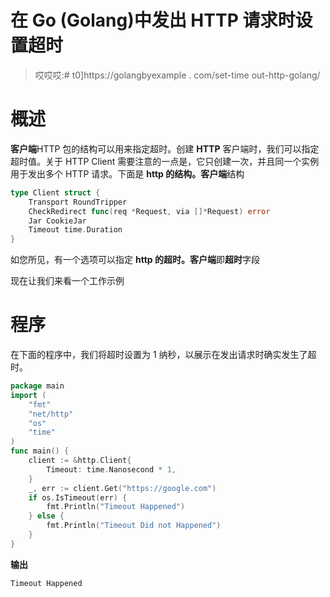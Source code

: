 # 在 Go (Golang)中发出 HTTP 请求时设置超时

> 哎哎哎:# t0]https://golangbyexample . com/set-time out-http-golang/

# **概述**

**客户端**HTTP 包的结构可以用来指定超时。创建 **HTTP** 客户端时，我们可以指定超时值。关于 HTTP Client 需要注意的一点是，它只创建一次，并且同一个实例用于发出多个 HTTP 请求。下面是 **http 的结构。客户端**结构

```go
type Client struct {
	Transport RoundTripper
	CheckRedirect func(req *Request, via []*Request) error
	Jar CookieJar
	Timeout time.Duration
}
```

如您所见，有一个选项可以指定 **http 的超时。客户端**即**超时**字段

现在让我们来看一个工作示例

# **程序**

在下面的程序中，我们将超时设置为 1 纳秒，以展示在发出请求时确实发生了超时。

```go
package main
import (
    "fmt"
    "net/http"
    "os"
    "time"
)
func main() {
    client := &http.Client{
        Timeout: time.Nanosecond * 1,
    }
    _, err := client.Get("https://google.com")
    if os.IsTimeout(err) {
        fmt.Println("Timeout Happened")
    } else {
        fmt.Println("Timeout Did not Happened")
    }
}
```

**输出**

```go
Timeout Happened
```